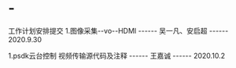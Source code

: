 # -
工作计划安排提交
1.图像采集--vo--HDMI  ------   吴一凡、安启超  ------  2020.9.30

1.psdk云台控制 视频传输源代码及注释  ------  王嘉诚  ------  2020.10.2
